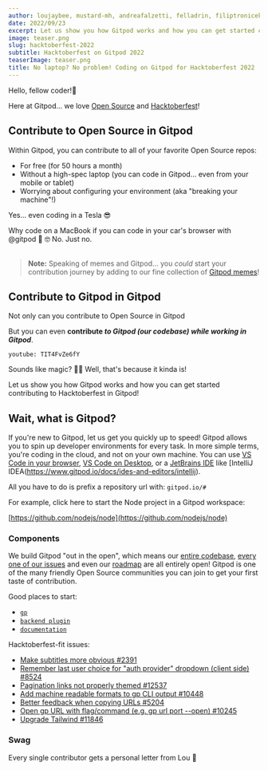 ```yaml
---
author: loujaybee, mustard-mh, andreafalzetti, felladrin, filiptronicek
date: 2022/09/23
excerpt: Let us show you how Gitpod works and how you can get started contributing to Hacktoberfest in Gitpod!
image: teaser.png
slug: hacktoberfest-2022
subtitle: Hacktoberfest on Gitpod 2022
teaserImage: teaser.png
title: No laptop? No problem! Coding on Gitpod for Hacktoberfest 2022
---
```


<script context="module">
  export const prerender = true;
  import Tweet from "$lib/components/blog/tweet.svelte";
</script>

Hello, fellow coder!👋

Here at Gitpod... we love [Open Source](https://www.gitpod.io/for/opensource) and [Hacktoberfest](https://hacktoberfest.com)!

## Contribute to Open Source in Gitpod

Within Gitpod, you can contribute to all of your favorite Open Source repos:

- For free (for 50 hours a month)
- Without a high-spec laptop (you can code in Gitpod... even from your mobile or tablet)
- Worrying about configuring your environment (aka "breaking your machine"!)

Yes... even coding in a Tesla 😎

<div class="flex gap-4">
  <span class="flex-1">
    <Tweet  link="https://twitter.com/philmaegel/status/1484284562976948230">
      Why code on a MacBook if you can code in your car's browser with @gitpod 🚗 🤓
    </Tweet>
  </span>
  <span class="flex-1">
    <Tweet link="https://twitter.com/molly_struve/status/1533920920045342720">
      No. Just no.
    </Tweet>
  </span>
</div>

<br>

> **Note:** Speaking of memes and Gitpod... you _could_ start your contribution journey by adding to our fine collection of [Gitpod memes](https://gitpod.io/memes)!

## Contribute to Gitpod in Gitpod

Not only can you contribute to Open Source in Gitpod

But you can even **contribute _to Gitpod (our codebase) while working in Gitpod_**.

`youtube: TIT4FvZe6fY`

Sounds like magic? 🧙‍♀️ Well, that's because it kinda is!

Let us show you how Gitpod works and how you can get started contributing to Hacktoberfest in Gitpod!

## Wait, what is Gitpod?

If you're new to Gitpod, let us get you quickly up to speed! Gitpod allows you to spin up developer environments for every task. In more simple terms, you're coding in the cloud, and not on your own machine. You can use [VS Code in your browser](https://www.gitpod.io/docs/ides-and-editors/vscode-browser), [VS Code on Desktop](https://www.gitpod.io/docs/ides-and-editors/vscode), or a [JetBrains IDE](https://www.gitpod.io/docs/ides-and-editors/jetbrains-gateway) like [IntelliJ IDEA(https://www.gitpod.io/docs/ides-and-editors/intellij).

All you have to do is prefix a repository url with: `gitpod.io/#`

For example, click here to start the Node project in a Gitpod workspace:

[https://github.com/nodejs/node](https://github.com/nodejs/node)

### Components

We build Gitpod "out in the open", which means our [entire codebase](https://github.com/gitpod-io/gitpod), [every one of our issues](https://github.com/gitpod-io/gitpod/issues) and even our [roadmap](https://gitpod.io/roadmap) are all entirely open! Gitpod is one of the many friendly Open Source communities you can join to get your first taste of contribution.

Good places to start:

- [`gp`](https://github.com/gitpod-io/gitpod/tree/main/components/gitpod-cli)
- [`backend plugin`](https://github.com/gitpod-io/gitpod/tree/main/components/ide/jetbrains/backend-plugin)
- [`documentation`](https://github.com/gitpod-io/website)

Hacktoberfest-fit issues:

- [Make subtitles more obvious #2391](https://github.com/gitpod-io/website/issues/2391)
- [Remember last user choice for "auth provider" dropdown (client side) #8524](https://github.com/gitpod-io/gitpod/issues/8524)
- [Pagination links not properly themed #12537](https://github.com/gitpod-io/gitpod/issues/12537)
- [Add machine readable formats to gp CLI output #10448](https://github.com/gitpod-io/gitpod/issues/10448)
- [Better feedback when copying URLs #5204](https://github.com/gitpod-io/gitpod/issues/5204)
- [Open gp URL with flag/command (e.g. gp url port --open) #10245](https://github.com/gitpod-io/gitpod/issues/10245)
- [Upgrade Tailwind #11846](https://github.com/gitpod-io/gitpod/issues/11846)

### Swag

Every single contributor gets a personal letter from Lou 🧡

<!-- TODO: Can we do a swag giveaway? -->
